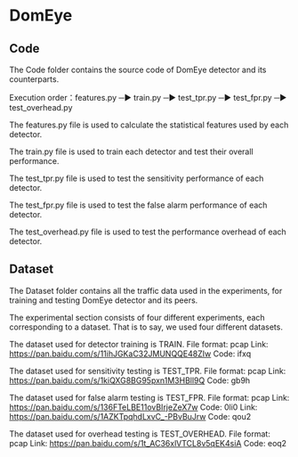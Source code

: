 # DomEye

## Code
The Code folder contains the source code of DomEye detector and its counterparts.

Execution order：features.py ─▶ train.py ─▶ test_tpr.py ─▶ test_fpr.py ─▶ test_overhead.py

The features.py file is used to calculate the statistical features used by each detector.

The train.py file is used to train each detector and test their overall performance.

The test_tpr.py file is used to test the sensitivity performance of each detector.

The test_fpr.py file is used to test the false alarm performance of each detector.

The test_overhead.py file is used to test the performance overhead of each detector.


## Dataset
The Dataset folder contains all the traffic data used in the experiments, for training and testing DomEye detector and its peers.

The experimental section consists of four different experiments, each corresponding to a dataset. That is to say, we used four different datasets.

The dataset used for detector training is TRAIN.
File format: pcap
Link: https://pan.baidu.com/s/11ihJGKaC32JMUNQQE48ZIw 
Code: ifxq

The dataset used for sensitivity testing is TEST_TPR.
File format: pcap
Link: https://pan.baidu.com/s/1kiQXG8BG95pxn1M3HBll9Q 
Code: gb9h

The dataset used for false alarm testing is TEST_FPR.
File format: pcap
Link: https://pan.baidu.com/s/136FTeLBE11ovBIrjeZeX7w 
Code: 0li0
Link: https://pan.baidu.com/s/1AZKTpqhdLxvC_-PBvBuJrw 
Code: qou2

The dataset used for overhead testing is TEST_OVERHEAD.
File format: pcap
Link: https://pan.baidu.com/s/1t_AC36xlVTCL8v5qEK4siA 
Code: eoq2